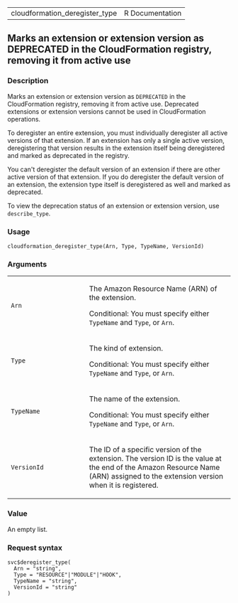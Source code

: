 <table style="width: 100%;">
<tbody>
<tr class="odd">
<td>cloudformation_deregister_type</td>
<td style="text-align: right;">R Documentation</td>
</tr>
</tbody>
</table>

## Marks an extension or extension version as DEPRECATED in the CloudFormation registry, removing it from active use

### Description

Marks an extension or extension version as `DEPRECATED` in the
CloudFormation registry, removing it from active use. Deprecated
extensions or extension versions cannot be used in CloudFormation
operations.

To deregister an entire extension, you must individually deregister all
active versions of that extension. If an extension has only a single
active version, deregistering that version results in the extension
itself being deregistered and marked as deprecated in the registry.

You can't deregister the default version of an extension if there are
other active version of that extension. If you do deregister the default
version of an extension, the extension type itself is deregistered as
well and marked as deprecated.

To view the deprecation status of an extension or extension version, use
`describe_type`.

### Usage

    cloudformation_deregister_type(Arn, Type, TypeName, VersionId)

### Arguments

<table>
<colgroup>
<col style="width: 35%" />
<col style="width: 65%" />
</colgroup>
<tbody>
<tr class="odd">
<td><code id="cloudformation_deregister_type_:_Arn">Arn</code></td>
<td><p>The Amazon Resource Name (ARN) of the extension.</p>
<p>Conditional: You must specify either <code>TypeName</code> and
<code>Type</code>, or <code>Arn</code>.</p></td>
</tr>
<tr class="even">
<td><code id="cloudformation_deregister_type_:_Type">Type</code></td>
<td><p>The kind of extension.</p>
<p>Conditional: You must specify either <code>TypeName</code> and
<code>Type</code>, or <code>Arn</code>.</p></td>
</tr>
<tr class="odd">
<td><code
id="cloudformation_deregister_type_:_TypeName">TypeName</code></td>
<td><p>The name of the extension.</p>
<p>Conditional: You must specify either <code>TypeName</code> and
<code>Type</code>, or <code>Arn</code>.</p></td>
</tr>
<tr class="even">
<td><code
id="cloudformation_deregister_type_:_VersionId">VersionId</code></td>
<td><p>The ID of a specific version of the extension. The version ID is
the value at the end of the Amazon Resource Name (ARN) assigned to the
extension version when it is registered.</p></td>
</tr>
</tbody>
</table>

### Value

An empty list.

### Request syntax

    svc$deregister_type(
      Arn = "string",
      Type = "RESOURCE"|"MODULE"|"HOOK",
      TypeName = "string",
      VersionId = "string"
    )
